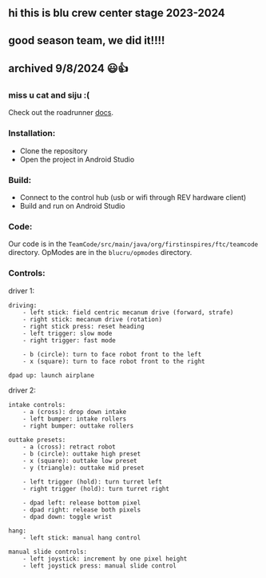## hi this is blu crew center stage 2023-2024
## good season team, we did it!!!!
## archived 9/8/2024 😃👍
### miss u cat and siju :(

Check out the roadrunner [docs](https://rr.brott.dev/docs/v1-0/tuning/).

### Installation:
- Clone the repository
- Open the project in Android Studio

### Build:
- Connect to the control hub (usb or wifi through REV hardware client)
- Build and run on Android Studio

### Code:

Our code is in the `TeamCode/src/main/java/org/firstinspires/ftc/teamcode` directory.
OpModes are in the `blucru/opmodes` directory.

### Controls:

driver 1:

    driving: 
        - left stick: field centric mecanum drive (forward, strafe)
        - right stick: mecanum drive (rotation)
        - right stick press: reset heading
        - left trigger: slow mode
        - right trigger: fast mode

        - b (circle): turn to face robot front to the left
        - x (square): turn to face robot front to the right

    dpad up: launch airplane

driver 2:

    intake controls:
        - a (cross): drop down intake
        - left bumper: intake rollers
        - right bumper: outtake rollers

    outtake presets:
        - a (cross): retract robot
        - b (circle): outtake high preset
        - x (square): outtake low preset
        - y (triangle): outtake mid preset

        - left trigger (hold): turn turret left
        - right trigger (hold): turn turret right

        - dpad left: release bottom pixel
        - dpad right: release both pixels
        - dpad down: toggle wrist

    hang:
        - left stick: manual hang control

    manual slide controls:
        - left joystick: increment by one pixel height
        - left joystick press: manual slide control